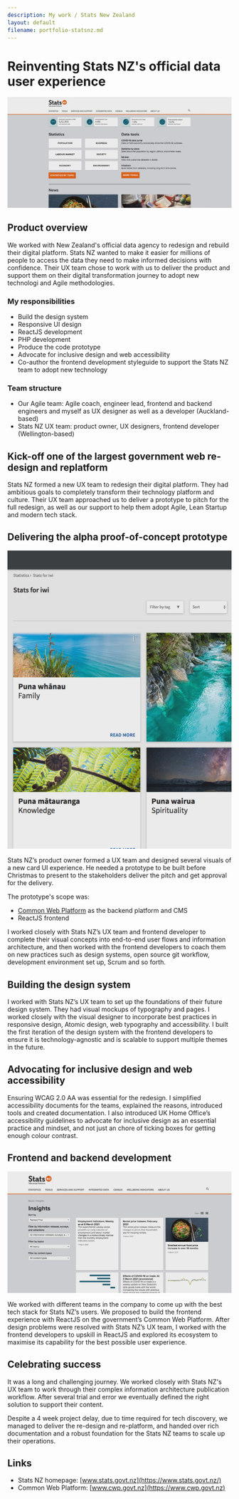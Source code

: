 ```yaml
---
description: My work / Stats New Zealand
layout: default
filename: portfolio-statsnz.md
---
```


# Reinventing Stats NZ's official data user experience

![Stats NZ's homepage](../images/statsnz-homepage.jpg)

## Product overview

We worked with New Zealand's official data agency to redesign and rebuild their digital platform. Stats NZ wanted to make it easier for millions of people to access the data they need to make informed decisions with confidence. Their UX team chose to work with us to deliver the product and support them on their digital transformation journey to adopt new technologi and Agile methodologies.

### My responsibilities

- Build the design system
- Responsive UI design
- ReactJS development
- PHP development
- Produce the code prototype
- Advocate for inclusive design and web accessibility
- Co-author the frontend development styleguide to support the Stats NZ team to adopt new technology

### Team structure

- Our Agile team: Agile coach, engineer lead, frontend and backend engineers and myself as UX designer as well as a developer (Auckland-based)
- Stats NZ UX team: product owner, UX designers, frontend developer (Wellington-based)

## Kick-off one of the largest government web re-design and replatform

Stats NZ formed a new UX team to redesign their digital platform. They had ambitious goals to completely transform their technology platform and culture. Their UX team approached us to deliver a prototype to pitch for the full redesign, as well as our support to help them adopt Agile, Lean Startup and modern tech stack.

## Delivering the alpha proof-of-concept prototype

![The first code prototype built for Stats NZ. The frontend experience was built in ReactJS and integrated with the Common Web Platform](../images/statsnz-experiment.jpg)

Stats NZ’s product owner formed a UX team and designed several visuals of a new card UI experience. He needed a prototype to be built before Christmas to present to the stakeholders deliver the pitch and get approval for the delivery.

The prototype's scope was:

- [Common Web Platform](https://www.cwp.govt.nz) as the backend platform and CMS
- ReactJS frontend

I worked closely with Stats NZ’s UX team and frontend developer to complete their visual concepts into end-to-end user flows and information architecture, and then worked with the frontend developers to coach them on new practices such as design systems, open source git workflow, development environment set up, Scrum and so forth.

## Building the design system

I worked with Stats NZ’s UX team to set up the foundations of their future design system. They had visual mockups of typography and pages. I worked closely with the visual designer to incorporate best practices in responsive design, Atomic design, web typography and accessibility. I built the first iteration of the design system with the frontend developers to ensure it is technology-agnostic and is scalable to support multiple themes in the future.

## Advocating for inclusive design and web accessibility

Ensuring WCAG 2.0 AA was essential for the redesign. I simplified accessibility documents for the teams, explained the reasons, introduced tools and created documentation. I also introduced UK Home Office’s accessibility guidelines to advocate for inclusive design as an essential practice and mindset, and not just an chore of ticking boxes for getting enough colour contrast.

## Frontend and backend development

![One of the most challenge part of the project was to build the UX to support Stats NZ's information architecture and taxonomies. In addition to conventional sitetrees, content also needed to appear under different topics and content type filters, and they could appear as full pages or card snippets](../images/statsnz-taxonomy.jpg)

We worked with different teams in the company to come up with the best tech stack for Stats NZ’s users. We proposed to build the frontend experience with ReactJS on the government’s Common Web Platform. After design problems were resolved with Stats NZ’s UX team, I worked with the frontend developers to upskill in ReactJS and explored its ecosystem to maximise its capability for the best possible user experience.

## Celebrating success

It was a long and challenging journey. We worked closely with Stats NZ's UX team to work through their complex information architecture publication workflow. After several trial and error we eventually defined the right solution to support their content.

Despite a 4 week project delay, due to time required for tech discovery, we managed to deliver the re-design and re-platform, and handed over rich documentation and a robust foundation for the Stats NZ teams to scale up their operations.

## Links

- Stats NZ homepage: [www.stats.govt.nz](https://www.stats.govt.nz/)
- Common Web Platform: [www.cwp.govt.nz](https://www.cwp.govt.nz)
